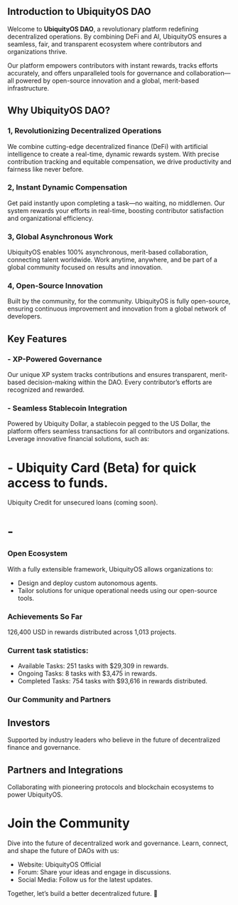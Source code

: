 ## Introduction to UbiquityOS DAO

Welcome to **UbiquityOS DAO**, a revolutionary platform redefining decentralized operations. By combining DeFi and AI, UbiquityOS ensures a seamless, fair, and transparent ecosystem where contributors and organizations thrive.

Our platform empowers contributors with instant rewards, tracks efforts accurately, and offers unparalleled tools for governance and collaboration—all powered by open-source innovation and a global, merit-based infrastructure.


## Why UbiquityOS DAO?

  ### 1, Revolutionizing Decentralized Operations
  We combine cutting-edge decentralized finance (DeFi) with artificial intelligence to create a real-time, dynamic rewards system. With precise contribution tracking and equitable compensation, we drive productivity and fairness like never before.
  
  ### 2, Instant Dynamic Compensation
  Get paid instantly upon completing a task—no waiting, no middlemen. Our system rewards your efforts in real-time, boosting contributor satisfaction and organizational efficiency.
  
  ### 3, Global Asynchronous Work
  UbiquityOS enables 100% asynchronous, merit-based collaboration, connecting talent worldwide. Work anytime, anywhere, and be part of a global community focused on results and innovation.
  
  ### 4, Open-Source Innovation
  Built by the community, for the community. UbiquityOS is fully open-source, ensuring continuous improvement and innovation from a global network of developers.

## Key Features

### - XP-Powered Governance
Our unique XP system tracks contributions and ensures transparent, merit-based decision-making within the DAO. Every contributor’s efforts are recognized and rewarded.

### - Seamless Stablecoin Integration
Powered by Ubiquity Dollar, a stablecoin pegged to the US Dollar, the platform offers seamless transactions for all contributors and organizations. Leverage innovative financial solutions, such as:

  # - Ubiquity Card (Beta) for quick access to funds.
  Ubiquity Credit for unsecured loans (coming soon).
  # - 

### Open Ecosystem
With a fully extensible framework, UbiquityOS allows organizations to:
  - Design and deploy custom autonomous agents.
  - Tailor solutions for unique operational needs using our open-source tools.
### Achievements So Far
126,400 USD in rewards distributed across 1,013 projects.

### Current task statistics:
  - Available Tasks: 251 tasks with $29,309 in rewards.
  - Ongoing Tasks: 8 tasks with $3,475 in rewards.
  - Completed Tasks: 754 tasks with $93,616 in rewards distributed.

### Our Community and Partners

## Investors
Supported by industry leaders who believe in the future of decentralized finance and governance.

## Partners and Integrations
Collaborating with pioneering protocols and blockchain ecosystems to power UbiquityOS.

# Join the Community

Dive into the future of decentralized work and governance. Learn, connect, and shape the future of DAOs with us:

- Website: UbiquityOS Official
- Forum: Share your ideas and engage in discussions.
- Social Media: Follow us for the latest updates.

Together, let’s build a better decentralized future. 🚀
